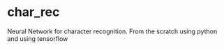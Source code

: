 # char_rec
Neural Network for character recognition. From the scratch using python and using tensorflow
